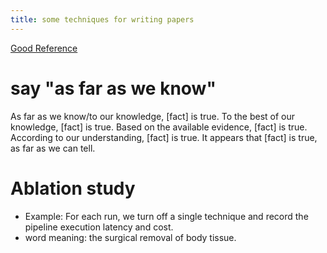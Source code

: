 ```yaml
---
title: some techniques for writing papers
---
```


[Good Reference](https://www.enago.com/academy/impressive-academic-phrases-for-research-writing/)

# say "as far as we know"
As far as we know/to our knowledge, [fact] is true.
To the best of our knowledge, [fact] is true.
Based on the available evidence, [fact] is true.
According to our understanding, [fact] is true.
It appears that [fact] is true, as far as we can tell.

# Ablation study
- Example: For each run, we turn off a single technique and record the pipeline execution latency and cost.
- word meaning: the surgical removal of body tissue.